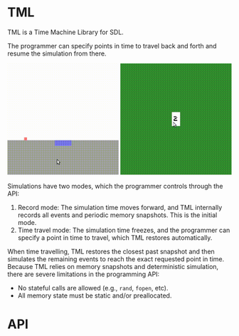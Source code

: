 # TML

TML is a Time Machine Library for SDL.

The programmer can specify points in time to travel back and forth and resume
the simulation from there.

<img src="jump.gif" width="250">
<img src="cards.gif" width="250">

Simulations have two modes, which the programmer controls through the API:

1. Record mode:
    The simulation time moves forward, and TML internally records all events
    and periodic memory snapshots.
    This is the initial mode.
2. Time travel mode:
    The simulation time freezes, and the programmer can specify a point in time
    to travel, which TML restores automatically.

When time travelling, TML restores the closest past snapshot and then simulates
the remaining events to reach the exact requested point in time.
Because TML relies on memory snapshots and deterministic simulation, there are
severe limitations in the programming API:

- No stateful calls are allowed (e.g., `rand`, `fopen`, etc).
- All memory state must be static and/or preallocated.

# API
